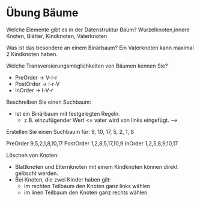 # Übung Bäume

Welche Elemente gibt es in der Datenstruktur Baum?
Wurzelknoten,innere Knoten, Blätter, Kindknoten, Vaterknoten

Was ist das besondere an einem Binärbaum?
Ein Vaterknoten kann maximal 2 Kindknoten haben.

Welche Transversierungsmöglichkeiten von Bäumen kennen Sie?
- PreOrder  -> V-l-r
- PostOrder -> l-r-V
- InOrder   -> l-V-r

Beschreiben Sie einen Suchbaum:
- Ist ein Binärbaum mit festgelegten Regeln.
    - z.B. einzufügender Wert <= vater wird von links eingefügt.
    -->

Erstellen Sie einen Suchbaum für:
9, 10, 17, 5, 2, 1, 8

PreOrder    9,5,2,1,8,10,17
PostOrder   1,2,8,5,17,10,9
InOrder     1,2,5,8,9,10,17

Löschen von Knoten:
- Blattknoten und Elternknoten mit einem Kindknoten können direkt gelöscht werden.
- Bei Knoten, die zwei Kinder haben gilt:
    - im rechten Teilbaum den Knoten ganz links wählen
    - im linen Teilbaum den Knoten ganz rechts wählen